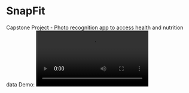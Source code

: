 # SnapFit
Capstone Project - Photo recognition app to access health and nutrition data
Demo: 
![demo](snapfit.mp4?raw=true "Demo")
